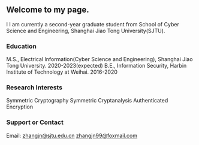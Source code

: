 ## Welcome to my page.
I I am currently a second-year graduate student from School of Cyber Science and Engineering, Shanghai Jiao Tong University(SJTU).

### Education

M.S., Electrical Information(Cyber Science and Engineering), Shanghai Jiao Tong University. 2020-2023(expected)
B.E., Information Security, Harbin Institute of Technology at Weihai. 2016-2020


### Research Interests

Symmetric Cryptography
Symmetric Cryptanalysis
Authenticated Encryption

### Support or Contact

Email: zhangjn@sjtu.edu.cn  zhangjn99@foxmail.com
